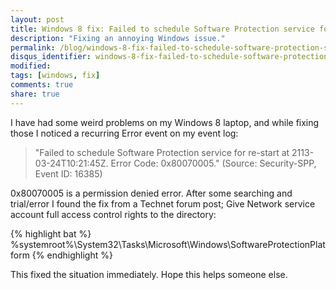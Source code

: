 ```yaml
---
layout: post
title: Windows 8 fix: Failed to schedule Software Protection service for re-start - 0x80070005
description: "Fixing an annoying Windows issue."
permalink: /blog/windows-8-fix-failed-to-schedule-software-protection-service-for-re-start---0x80070005
disqus_identifier: windows-8-fix-failed-to-schedule-software-protection-service-for-re-start---0x80070005
modified:
tags: [windows, fix]
comments: true
share: true
---
```


I have had some weird problems on my Windows 8 laptop, and while fixing those 
I noticed a recurring Error event on my event log:

> "Failed to schedule Software Protection service for re-start at 2113-03-24T10:21:45Z. Error Code: 0x80070005." (Source: Security-SPP, Event ID: 16385)

0x80070005 is a permission denied error. After some searching and trial/error I found 
the fix from a Technet forum post; Give Network service account full access control rights to the directory:

{% highlight bat %}
%systemroot%\System32\Tasks\Microsoft\Windows\SoftwareProtectionPlatform
{% endhighlight %}

This fixed the situation immediately. Hope this helps someone else.